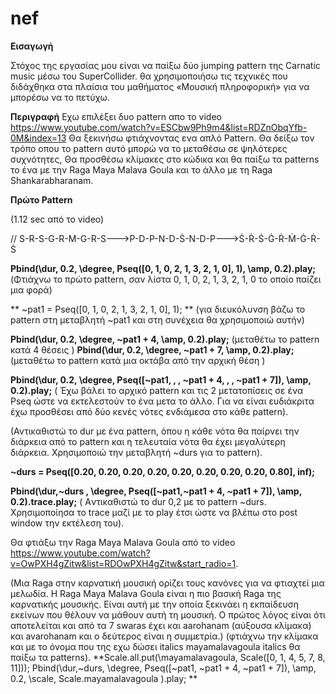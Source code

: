 # nef

**Εισαγωγή**

Στόχος της εργασίας μου είναι να παίξω δύο jumping pattern της Carnatic music μέσω του SuperCollider.
θα χρησιμοποιήσω τις τεχνικές που διδάχθηκα στα πλαίσια του μαθήματος «Μουσική πληροφορική» για να μπορέσω 
να το πετύχω.


**Περιγραφή**
Εχω επιλέξει δυο pattern απο το video 
https://www.youtube.com/watch?v=ESCbw9Ph9m4&list=RDZnObqYfb-0M&index=13 
Θα ξεκινήσω φτιάχνοντας ενα απλό Pattern. Θα δείξω τον τρόπο οπου το pattern αυτό μπορώ να το μεταθέσω σε ψηλότερες συχνότητες,
Θα προσθέσω κλίμακες στο κώδικα  και θα παίξω τα patterns το ένα με την Raga Maya Malava Goula και το άλλο 
με τη Raga Shankarabharanam.

**Πρώτο Pattern**

(1.12 sec από το video)

// S-R-S-G-R-M-G-R-S--->P-D-P-N-D-Ṡ-N-D-P--->Ṡ-Ṙ-Ṡ-Ġ-Ṙ-Ṁ-Ġ-Ṙ- Ṡ

 **Pbind(\dur, 0.2, \degree, Pseq([0, 1, 0, 2, 1, 3, 2, 1, 0], 1), \amp, 0.2).play;**
 (Φτιάχνω το πρώτο pattern, σαν λίστα 0, 1, 0, 2, 1, 3, 2, 1, 0 το οποίο παίζει μια φορά)
 
** ~pat1 = Pseq([0, 1, 0, 2, 1, 3, 2, 1, 0], 1); **
 (για διευκόλυνση βάζω το pattern στη μεταβλητή ~pat1 και στη συνέχεια θα χρησιμοποιώ αυτήν)
 
 **Pbind(\dur, 0.2, \degree, ~pat1 + 4, \amp, 0.2).play;**
(μεταθέτω το pattern κατά 4 θέσεις )
**Pbind(\dur, 0.2, \degree, ~pat1 + 7, \amp, 0.2).play;**
(μεταθέτω το pattern κατά μια οκτάβα από την αρχική θέση )

**Pbind(\dur, 0.2, \degree, Pseq([~pat1, \, \, ~pat1 + 4, \, \, ~pat1 + 7]), \amp, 0.2).play;**
( Έχω βάλει το αρχικό pattern και τις 2 μετατοπίσεις σε ένα Pseq ώστε να εκτελεστούν το ένα μετα το άλλο. 
 Για να είναι ευδιάκριτα έχω προσθέσει από δύο κενές νότες ενδιάμεσα στο κάθε pattern).
 
(Αντικαθιστώ το dur με ένα pattern, όπου η κάθε νότα θα παίρνει την διάρκεια από το pattern και η τελευταία νότα θα  έχει μεγαλύτερη διάρκεια. Χρησιμοποιώ την μεταβλητή ~durs για το pattern).

**~durs = Pseq([0.20, 0.20, 0.20, 0.20, 0.20,  0.20, 0.20, 0.20, 0.80], inf);**

**Pbind(\dur,~durs , \degree, Pseq([~pat1,~pat1 + 4, ~pat1 + 7]), \amp, 0.2).trace.play;**
( Aντικαθιστώ το dur 0,2 με το pattern ~durs. Χρησιμοποίησα το trace μαζί με το play έτσι ώστε να βλέπω στο post window την εκτέλεση του).  

Θα φτιάξω την Raga Maya Malava Goula από το video 
https://www.youtube.com/watch?v=OwPXH4gZitw&list=RDOwPXH4gZitw&start_radio=1.

(Μια Raga στην καρνατική μουσική ορίζει τους κανόνες για να φτιαχτεί μια μελωδία. Η Raga Maya Malava Goula  είναι η πιο βασική Raga της καρνατικής μουσικής. Είναι αυτή με την οποία  ξεκινάει η εκπαίδευση εκείνων που θέλουν να μάθουν αυτή τη μουσική. Ο πρώτος λόγος είναι ότι αποτελείται και από τα 7 swaras έχει  και aarohanam (αύξουσα κλίμακα) και avarohanam και ο δεύτερος είναι η συμμετρία.)
(φτιάχνω την κλίμακα και με το όνομα που της εχω δώσει italics mayamalavagoula italics θα παίξω τα patterns).
**Scale.all.put(\mayamalavagoula, Scale([0, 1, 4, 5, 7, 8, 11]));
Pbind(\dur,~durs, \degree, Pseq([~pat1, ~pat1 + 4, ~pat1 + 7]), \amp, 0.2,
	\scale, Scale.mayamalavagoula
).play; **




